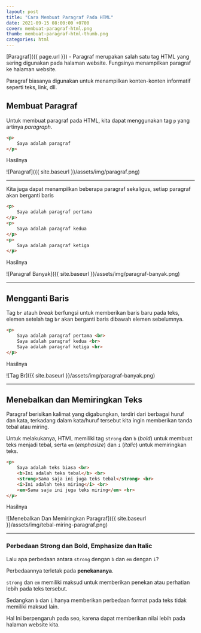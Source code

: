 ```yaml
---
layout: post
title: "Cara Membuat Paragraf Pada HTML"
date: 2021-09-15 08:00:00 +0700
cover: membuat-paragraf-html.png
thumb: membuat-paragraf-html-thumb.png
categories: html
---
```


[Paragraf]({{ page.url }}) - Paragraf merupakan salah satu tag HTML yang sering digunakan pada halaman website. Fungsinya menampilkan paragraf ke halaman website.

Paragraf biasanya digunakan untuk menampilkan konten-konten informatif seperti teks, link, dll.

## Membuat Paragraf

Untuk membuat paragraf pada HTML, kita dapat menggunakan tag `p` yang artinya *paragraph*.

```html
<p>
	Saya adalah paragraf
</p>
```

Hasilnya

![Paragraf]({{ site.baseurl }}/assets/img/paragraf.png)

***

Kita juga dapat menampilkan beberapa paragraf sekaligus, setiap paragraf akan berganti baris

```html
<p>
	Saya adalah paragraf pertama
</p>
<p>
	Saya adalah paragraf kedua
</p>
<p>
	Saya adalah paragraf ketiga
</p>
```

Hasilnya

![Paragraf Banyak]({{ site.baseurl }}/assets/img/paragraf-banyak.png)

***

## Mengganti Baris

Tag `br` atauh *break* berfungsi untuk memberikan baris baru pada teks, elemen setelah tag `br` akan berganti baris dibawah elemen sebelumnya.

```html
<p>
	Saya adalah paragraf pertama <br>
	Saya adalah paragraf kedua <br>
	Saya adalah paragraf ketiga <br>
</p>
```

Hasilnya

![Tag Br]({{ site.baseurl }}/assets/img/paragraf-banyak.png)

***

## Menebalkan dan Memiringkan Teks

Paragraf berisikan kalimat yang digabungkan, terdiri dari berbagai huruf dan kata, terkadang dalam kata/huruf tersebut kita ingin memberikan tanda tebal atau miring.

Untuk melakukanya, HTML memiliki tag `strong` dan `b` (*bold*) untuk membuat teks menjadi tebal, serta `em` (*emphasize*)  dan `i` (*italic*) untuk memiringkan teks.

```html
<p>
	Saya adalah teks biasa <br>
	<b>Ini adalah teks tebal</b> <br>
	<strong>Sama saja ini juga teks tebal</strong> <br>
	<i>Ini adalah teks miring</i> <br>
	<em>Sama saja ini juga teks miring</em> <br>
</p>
```

Hasilnya

![Menebalkan Dan Memiringkan Paragraf]({{ site.baseurl }}/assets/img/tebal-miring-paragraf.png)

***

### Perbedaan Strong dan Bold, Emphasize dan Italic

Lalu apa perbedaan antara `strong` dengan `b` dan `em` dengan `i`?

Perbedaannya terletak pada __penekananya__.

`strong` dan `em` memiliki maksud untuk memberikan penekan atau perhatian lebih pada teks tersebut.

Sedangkan `b` dan `i` hanya memberikan perbedaan format pada teks tidak memiliki maksud lain.

Hal Ini berpengaruh pada seo, karena dapat memberikan nilai lebih pada halaman website kita.